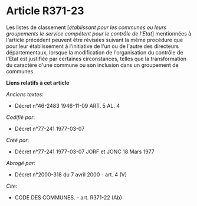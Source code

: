 # Article R371-23

Les listes de classement [*établissant pour les communes ou leurs groupements le service compétent pour le contrôle de
l'Etat*] mentionnées à l'article précédent peuvent être révisées suivant la même procédure que pour leur établissement à
l'initiative de l'un ou de l'autre des directeurs départementaux, lorsque la modification de l'organisation du contrôle de
l'Etat est justifiée par certaines circonstances, telles que la transformation du caractère d'une commune ou son inclusion
dans un groupement de communes.

**Liens relatifs à cet article**

_Anciens textes_:

  - Décret n°46-2483 1946-11-09 ART. 5 AL. 4

_Codifié par_:

  - Décret n°77-241 1977-03-07

_Créé par_:

  - Décret n°77-241 1977-03-07 JORF et JONC 18 Mars 1977

_Abrogé par_:

  - Décret n°2000-318 du 7 avril 2000 - art. 4 (V)

_Cite_:

  - CODE DES COMMUNES. - art. R371-22 (Ab)
